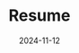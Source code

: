 ---
title: 'Resume'
date: 2024-11-12
type: landing

design:
  # Section spacing
  spacing: '5rem'

# Page sections
sections:
  - block: collection
    content:
    #   title: Selected Projects
    #   text: I enjoy making things. Here are a selection of projects that I have worked on over the years.
      filters:
        folders:
          - resume
    # design:
    #   view: article-grid
    #   fill_image: false
    #   columns: 3
---